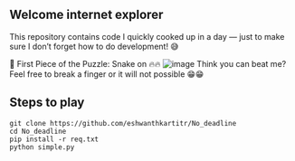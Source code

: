 ## Welcome internet explorer 
This repository contains code I quickly cooked up in a day — just to make sure I don’t forget how to do development! 😅

🚀 First Piece of the Puzzle: Snake on 🔥🔥
![image](https://github.com/user-attachments/assets/5520e57e-e3d3-4a2f-a085-bb10f7fcc5eb)
Think you can beat me?
Feel free to break a finger or it will not possible 😁😁

## Steps to play
``` code
git clone https://github.com/eshwanthkartitr/No_deadline
cd No_deadline
pip install -r req.txt
python simple.py
```

